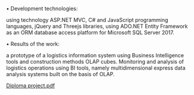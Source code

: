 •	Development technologies: 

using technology ASP.NET MVC, C# and JavaScript programming languages, jQuery and Threejs libraries, using ADO.NET Entity Framework as an ORM database access platform for Microsoft SQL Server 2017.

•	Results of the work: 

a prototype of a logistics information system using Business Intelligence tools and construction methods OLAP cubes. Monitoring and analysis of logistics operations using BI tools, namely multidimensional express data analysis systems built on the basis of OLAP.

[Diploma project.pdf](https://github.com/indywka/olap_logistic/files/9130484/Diploma.project.pdf)
